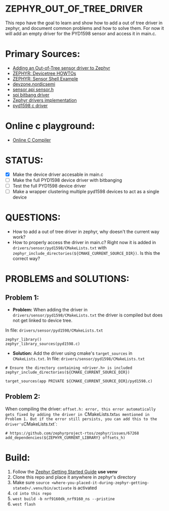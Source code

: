 # ZEPHYR_OUT_OF_TREE_DRIVER
This repo have the goal to learn and show how to add a out of tree driver in zephyr, and document common problems and how to solve them. For now it will add an empty driver for the PYD1598 sensor and access it in main.c.

# Primary Sources:
* [Adding an Out-of-Tree sensor driver to Zephyr](https://blog.golioth.io/adding-an-out-of-tree-sensor-driver-to-zephyr/)
* [ZEPHYR: Devicetree HOWTOs](https://docs.zephyrproject.org/latest/build/dts/howtos.html#get-devicetree-outputs)
* [ZEPHYR: Sensor Shell Example](https://github.com/zephyrproject-rtos/zephyr/tree/main/samples/sensor/sensor_shell)
* [devzone.nordicsemi](https://devzone.nordicsemi.com/f/nordic-q-a/97106/difference-between-zephyr_library_sources-and-target_sources-in-cmakelists-txt)
* [sensor api sensor.h](https://github.com/zephyrproject-rtos/zephyr/blob/main/include/zephyr/drivers/sensor.h)
* [spi bitbang driver](https://github.com/GeorgeGkinis/zephyr/blob/5f4f9ba793d6cb18762decaf2c2e62b9ba05ae33/drivers/spi/spi_bitbang.c)
* [Zephyr drivers implementation](https://github.com/GeorgeGkinis/zephyr/tree/5f4f9ba793d6cb18762decaf2c2e62b9ba05ae33/drivers/sensor)
* [pyd1598 c driver](https://github.com/Liquibit/Sub-IoT-Stack/blob/c9b42c96a89a375e61d918f98c33b0cd14b38903/stack/framework/hal/chips/PYD1598/PYD1598.c)


# Online c playground:
* [Online C Compiler](https://www.onlinegdb.com/online_c_compiler)

# STATUS:
- [x] Make the device driver accesable in main.c
- [ ] Make the full PYD1598 device driver with bitbanging
- [ ] Test the full PYD1598 device driver 
- [ ] Make a wrapper clustering multiple pyd1598 devices to act as a single device

# QUESTIONS:
* How to add a out of tree driver in zephyr, why doesn't the current way work?
* How to properly access the driver in main.c? Right now it is added in `drivers/sensor/pyd1598/CMakeLists.txt` with `zephyr_include_directories(${CMAKE_CURRENT_SOURCE_DIR})`. Is this the correct way?

# PROBLEMS and SOLUTIONS:

## Problem 1: 
* **Problem:** When adding the driver in `drivers/sensor/pyd1598/CMakeLists.txt` the driver is compiled but does not get linked to device tree.

In file: `drivers/sensor/pyd1598/CMakeLists.txt`
```
zephyr_library()
zephyr_library_sources(pyd1598.c)
```
* **Solution:** Add the driver using cmake's `target_sources` in `CMakeLists.txt`.
In file: `drivers/sensor/pyd1598/CMakeLists.txt`
```
# Ensure the directory containing <driver.h> is included
zephyr_include_directories(${CMAKE_CURRENT_SOURCE_DIR})

target_sources(app PRIVATE ${CMAKE_CURRENT_SOURCE_DIR}/pyd1598.c)
```

## Problem 2:
When compiling the driver: `offset.h: error, this error automatically gets fixed by adding the driver in `CMakeLists.txt` as mentioned in Problem 1. But if the error still persists, you can add this to the driver's `CMakeLists.txt`:
```
# https://github.com/zephyrproject-rtos/zephyr/issues/67268
add_dependencies(${ZEPHYR_CURRENT_LIBRARY} offsets_h)
```


# Build:
1. Follow the [Zephyr Getting Started Guide](https://docs.zephyrproject.org/latest/getting_started/index.html) **use venv**
2. Clone this repo and place it anywhere in zephyr's directory
3. Make sure `source <where-you-placed-it-during-zephyr-getting-stated>/.venv/bin/activate` is activated 
3. `cd into this repo`
4. `west build -b nrf9160dk_nrf9160_ns --pristine`
5. `west flash`
